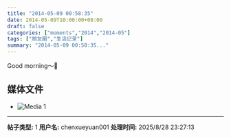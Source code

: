 ```yaml
---
title: "2014-05-09 00:58:35"
date: 2014-05-09T10:00:00+08:00
draft: false
categories: ["moments","2014","2014-05"]
tags: ["朋友圈","生活记录"]
summary: "2014-05-09 00:58:35..."
---
```


Good morning～🐰

## 媒体文件

- ![Media 1](/Moments/photos/2014-05-09/201405090058350.jpg)

---

**帖子类型:** 1
**用户名:** chenxueyuan001
**处理时间:** 2025/8/28 23:27:13